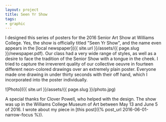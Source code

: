 ```yaml
---
layout: project
title: Seen Yr Show
tags:
- graphic
---
```


I designed this series of posters for the 2016 Senior Art Show at Williams College. Yes, the show is officially titled "Seen Yr Show", and the name even appears in the [local newspaper]({{ site.url }}/assets/{{ page.slug }}/newspaper.pdf). Our class had a very wide range of styles, as well as a desire to face the tradition of the Senior Show with a tongue in the cheek. I tried to capture the irreverent quality of our collective oeuvre in fourteen different neon-colored drawings over an extremely plain poster. Everyone made one drawing in under thirty seconds with their off hand, which I incorporated into the poster individually.

![Photo]({{ site.url }}/assets/{{ page.slug }}/photo.jpg)

A special thanks for Clover Powell, who helped with the design. The show was up in the Williams College Museum of Art between May 13 and June 5 of 2016. I wrote about my piece in [this post]({% post_url 2016-06-01-narrow-focus %}).
